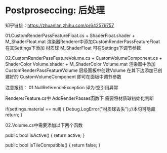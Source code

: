 # Postproseccing: 后处理
知乎链接：https://zhuanlan.zhihu.com/p/642579757

01.CustomRenderPassFeatureFloat.cs + ShaderFloat.shader + M_ShaderFloat.mat
渲染器Renderer中添加CustomRenderPassFeatureFloat  在其Settings下添加 材质球 M_ShaderFloat  可在Settings下调节参数


02.CustomRenderPassFeatureVolume.cs + CustomVolumeComponent.cs + ShaderColor Volume.shader + M_ShaderColor Volume.mat
渲染器中添加CustomRenderPassFeatureVolume 
层级面板中创建Volume 在其下边添加已创建好的 CustomVolumeComponent 即可在面板中调节参数


注意报错：
01.NullReferenceException 译为:空引用异常

RendererFeature.cs中 AddRenderPasses函数下 需要将材质球初始化判断

if(settings.material == null)
{
    Debug.LogError("材质球丢失");//本句可隐藏
    return;
}



02.Volume.cs中需要添加以下两个函数

 public bool IsActive()
{
    return active;
}

public bool IsTileCompatible()
{
    return false;
}

